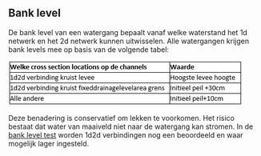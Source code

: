 ## **Bank level**
De bank level van een watergang bepaalt vanaf welke waterstand het 1d netwerk en het 2d netwerk kunnen uitwisselen. Alle watergangen krijgen bank levels mee op basis van de volgende tabel: 

![Alt text](../../../images/3_achtergronden_en_uitgangspunten/Tabel_bank_level.png)

Deze benadering is conservatief om lekken te voorkomen. Het risico bestaat dat water van maaiveld niet naar de watergang kan stromen. In de [bank level test](../../4_gebruik_plugin/h_banklevel_test.md) worden 1d2d verbindingen nog een beoordeeld en waar mogelijk lager ingesteld.
